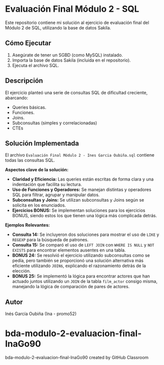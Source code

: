 # Evaluación Final Módulo 2 - SQL

Este repositorio contiene mi solución al ejercicio de evaluación final del Módulo 2 de SQL, utilizando la base de datos Sakila.

## Cómo Ejecutar

1.  Asegúrate de tener un SGBD (como MySQL) instalado.
2.  Importa la base de datos Sakila (incluida en el repositorio).
3.  Ejecuta el archivo SQL.

## Descripción

El ejercicio planteó una serie de consultas SQL de dificultad creciente, abarcando:

* Queries básicas.
* Funciones.
* Joins.
* Subconsultas (simples y correlacionadas)
* CTEs

## Solución Implementada

El archivo `Evaluación Final Módulo 2 - Ines Garcia Oubiña.sql` contiene todas las consultas SQL.

**Aspectos clave de la solución:**

* **Claridad y Eficiencia:** Las queries están escritas de forma clara y una indentación que facilita su lectura.
* **Uso de Funciones y Operadores:** Se manejan distintas y operadores SQL para filtrar, agrupar y manipular datos.
* **Subconsultas y Joins:** Se utilizan subconsultas y Joins según se solicita en los enunciados.
* **Ejercicios BONUS:** Se implementan soluciones para los ejercicios BONUS, siendo estos los que tienen una lógica más complicada detrás.

**Ejemplos Relevantes:**

* **Consulta 14:** Se incluyeron dos soluciones para mostrar el uso de `LIKE` y `REGEXP` para la búsqueda de patrones.
* **Consulta 15:** Se comparó el uso de `LEFT JOIN` con `WHERE IS NULL` y `NOT EXISTS` para encontrar elementos ausentes en una tabla.
* **BONUS 24:** Se resolvió el ejercicio utilizando subconsultas como se pedía, pero también se proporcionó una solución alternativa más eficiente utilizando `JOIN`s, explicando el razonamiento detrás de la elección.
* **BONUS 25:** Se implementó la lógica para encontrar actores que han actuado juntos utilizando un `JOIN` de la tabla `film_actor` consigo misma, manejando la lógica de comparación de pares de actores.

## Autor

Inés García Oubiña 
(Ina - promo52)

# bda-modulo-2-evaluacion-final-InaGo90
bda-modulo-2-evaluacion-final-InaGo90 created by GitHub Classroom
